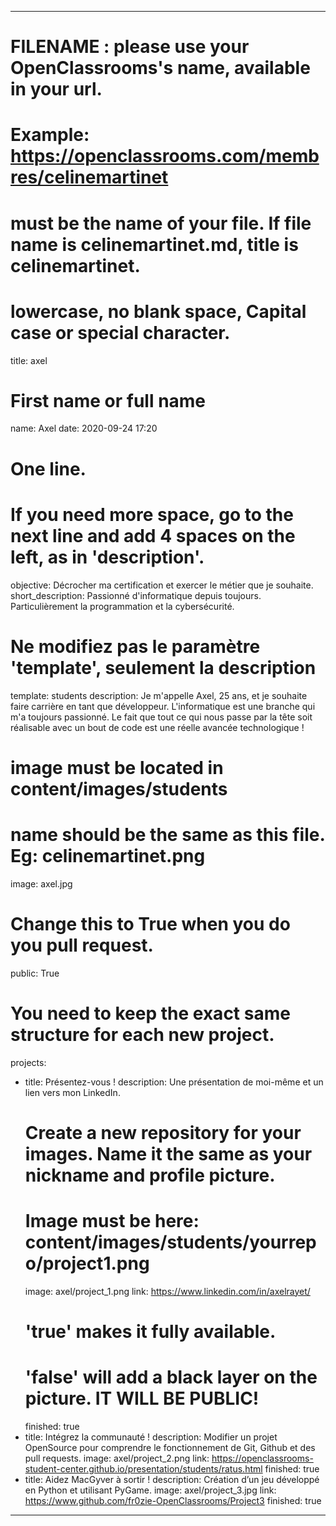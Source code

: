 ---

# FILENAME : please use your OpenClassrooms's name, available in your url.
# Example: https://openclassrooms.com/membres/celinemartinet
# must be the name of your file. If file name is celinemartinet.md, title is celinemartinet.
# lowercase, no blank space, Capital case or special character.
title: axel

# First name or full name
name: Axel
date: 2020-09-24 17:20

# One line.
# If you need more space, go to the next line and add 4 spaces on the left, as in 'description'.
objective: Décrocher ma certification et exercer le métier que je souhaite.
short_description: Passionné d'informatique depuis toujours. Particulièrement la programmation et la cybersécurité.

# Ne modifiez pas le paramètre 'template', seulement la description
template: students
description:
    Je m'appelle Axel, 25 ans, et je souhaite faire carrière en tant que développeur. L'informatique est une branche qui m'a toujours passionné. Le fait que tout ce qui nous passe par la tête soit réalisable avec un bout de code est une réelle avancée technologique !

# image must be located in content/images/students
# name should be the same as this file. Eg: celinemartinet.png
image: axel.jpg

# Change this to True when you do you pull request.
public: True

# You need to keep the exact same structure for each new project.
projects:
  - title: Présentez-vous !
    description: Une présentation de moi-même et un lien vers mon LinkedIn.
    # Create a new repository for your images. Name it the same as your nickname and profile picture.
    # Image must be here: content/images/students/yourrepo/project1.png
    image: axel/project_1.png
    link: https://www.linkedin.com/in/axelrayet/
    # 'true' makes it fully available.
    # 'false' will add a black layer on the picture. IT WILL BE PUBLIC!
    finished: true
  - title: Intégrez la communauté !
    description: Modifier un projet OpenSource pour comprendre le fonctionnement de Git, Github et des pull requests.
    image: axel/project_2.png
    link: https://openclassrooms-student-center.github.io/presentation/students/ratus.html
    finished: true
  - title: Aidez MacGyver à sortir !
    description: Création d’un jeu développé en Python et utilisant PyGame.
    image: axel/project_3.jpg
    link: https://www.github.com/fr0zie-OpenClassrooms/Project3
    finished: true
---